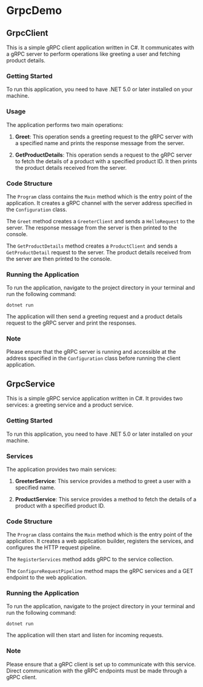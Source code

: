 # GrpcDemo

## GrpcClient

This is a simple gRPC client application written in C#. It communicates with a gRPC server to perform operations like greeting a user and fetching product details.

### Getting Started

To run this application, you need to have .NET 5.0 or later installed on your machine.

### Usage

The application performs two main operations:

1. **Greet**: This operation sends a greeting request to the gRPC server with a specified name and prints the response message from the server.

2. **GetProductDetails**: This operation sends a request to the gRPC server to fetch the details of a product with a specified product ID. It then prints the product details received from the server.

### Code Structure

The `Program` class contains the `Main` method which is the entry point of the application. It creates a gRPC channel with the server address specified in the `Configuration` class.

The `Greet` method creates a `GreeterClient` and sends a `HelloRequest` to the server. The response message from the server is then printed to the console.

The `GetProductDetails` method creates a `ProductClient` and sends a `GetProductDetail` request to the server. The product details received from the server are then printed to the console.

### Running the Application

To run the application, navigate to the project directory in your terminal and run the following command:

```
dotnet run
```

The application will then send a greeting request and a product details request to the gRPC server and print the responses.

### Note

Please ensure that the gRPC server is running and accessible at the address specified in the `Configuration` class before running the client application.

## GrpcService

This is a simple gRPC service application written in C#. It provides two services: a greeting service and a product service.

### Getting Started

To run this application, you need to have .NET 5.0 or later installed on your machine.

### Services

The application provides two main services:

1. **GreeterService**: This service provides a method to greet a user with a specified name.

2. **ProductService**: This service provides a method to fetch the details of a product with a specified product ID.

### Code Structure

The `Program` class contains the `Main` method which is the entry point of the application. It creates a web application builder, registers the services, and configures the HTTP request pipeline.

The `RegisterServices` method adds gRPC to the service collection.

The `ConfigureRequestPipeline` method maps the gRPC services and a GET endpoint to the web application.

### Running the Application

To run the application, navigate to the project directory in your terminal and run the following command:

```
dotnet run
```

The application will then start and listen for incoming requests.

### Note

Please ensure that a gRPC client is set up to communicate with this service. Direct communication with the gRPC endpoints must be made through a gRPC client.
